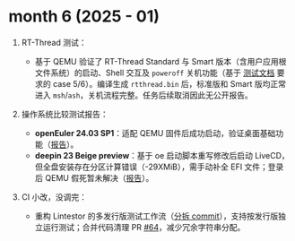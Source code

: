 # month 6 (2025 - 01) 

1. RT-Thread 测试：  
   - 基于 QEMU 验证了 RT-Thread Standard 与 Smart 版本（含用户应用根文件系统）的启动、Shell 交互及 `poweroff` 关机功能（基于 [测试文档](https://github.com/plctlab/plct-rt-thread/blob/notes/0.notes/20241223-rtt-test-guide.md) 要求的 case 5/6）。编译生成 `rtthread.bin` 后，标准版和 Smart 版均正常进入 `msh`/`ash`，关机流程完整。任务后续取消因此无公开报告。  
 

2. 操作系统比较测试报告：  
   - **openEuler 24.03 SP1**：适配 QEMU 固件后成功启动，验证桌面基础功能（[报告](https://github.com/QA-Team-lo/oscompare/blob/main/openEuler/QEMU/README.md)）。  
   - **deepin 23 Beige preview**：基于 oe 启动脚本重写修改后启动 LiveCD，但全盘安装存在分区计算错误（-29XMiB），需手动补全 EFI 文件；登录后 QEMU 假死暂未解决（[报告](https://github.com/QA-Team-lo/oscompare/blob/main/Deepin/QEMU/README.md)）。  

3. CI 小改，没调完：  
   - 重构 Lintestor 的多发行版测试工作流（[分拆 commit](https://github.com/255doesnotexist/lintestor/commit/d2a61d56bad636e4572b41392b5cd0d0fc298494)），支持按发行版独立运行测试；合并代码清理 PR [#64](https://github.com/255doesnotexist/lintestor/pull/64)，减少冗余字符串分配。 
